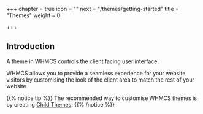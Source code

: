 +++
chapter = true
icon = "<i class='fa fa-paint-brush fa-fw'></i>"
next = "/themes/getting-started"
title = "Themes"
weight = 0

+++

## Introduction

A theme in WHMCS controls the client facing user interface.

WHMCS allows you to provide a seamless experience for your website visitors by customising the look of the client area to match the rest of your website.

{{% notice tip %}}
The recommended way to customise WHMCS themes is by creating [Child Themes](/themes/child-themes/).
{{% /notice %}}
